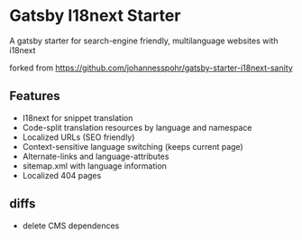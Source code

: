 # Gatsby I18next Starter

A gatsby starter for search-engine friendly, multilanguage websites with i18next

forked from https://github.com/johannesspohr/gatsby-starter-i18next-sanity

## Features

- I18next for snippet translation
- Code-split translation resources by language and namespace
- Localized URLs (SEO friendly)
- Context-sensitive language switching (keeps current page)
- Alternate-links and language-attributes
- sitemap.xml with language information
- Localized 404 pages

## diffs

- delete CMS dependences

